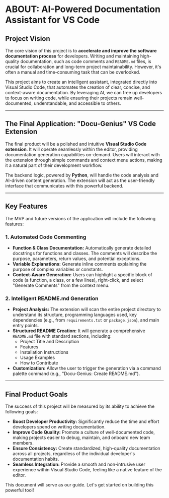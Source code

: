 # ABOUT: AI-Powered Documentation Assistant for VS Code

## Project Vision 

The core vision of this project is to **accelerate and improve the software documentation process** for developers. Writing and maintaining high-quality documentation, such as code comments and `README.md` files, is crucial for collaboration and long-term project maintainability. However, it's often a manual and time-consuming task that can be overlooked.

This project aims to create an intelligent assistant, integrated directly into Visual Studio Code, that automates the creation of clear, concise, and context-aware documentation. By leveraging AI, we can free up developers to focus on writing code, while ensuring their projects remain well-documented, understandable, and accessible to others.

---

## The Final Application: "Docu-Genius" VS Code Extension

The final product will be a polished and intuitive **Visual Studio Code extension**. It will operate seamlessly within the editor, providing documentation generation capabilities on-demand. Users will interact with the extension through simple commands and context menu actions, making it a natural part of their development workflow.

The backend logic, powered by **Python**, will handle the code analysis and AI-driven content generation. The extension will act as the user-friendly interface that communicates with this powerful backend.

---

## Key Features

The MVP and future versions of the application will include the following features:

### 1. Automated Code Commenting
* **Function & Class Documentation:** Automatically generate detailed docstrings for functions and classes. The comments will describe the purpose, parameters, return values, and potential exceptions.
* **Variable Explanations:** Generate inline comments explaining the purpose of complex variables or constants.
* **Context-Aware Generation:** Users can highlight a specific block of code (a function, a class, or a few lines), right-click, and select "Generate Comments" from the context menu.

### 2. Intelligent README.md Generation
* **Project Analysis:** The extension will scan the entire project directory to understand its structure, programming languages used, key dependencies (e.g., from `requirements.txt` or `package.json`), and main entry points.
* **Structured README Creation:** It will generate a comprehensive `README.md` file with standard sections, including:
    * Project Title and Description
    * Features
    * Installation Instructions
    * Usage Examples
    * How to Contribute
* **Customization:** Allow the user to trigger the generation via a command palette command (e.g., "Docu-Genius: Create README.md").

---

## Final Product Goals

The success of this project will be measured by its ability to achieve the following goals:

* **Boost Developer Productivity:** Significantly reduce the time and effort developers spend on writing documentation.
* **Improve Code Quality:** Promote a culture of well-documented code, making projects easier to debug, maintain, and onboard new team members.
* **Ensure Consistency:** Create standardized, high-quality documentation across all projects, regardless of the individual developer's documentation habits.
* **Seamless Integration:** Provide a smooth and non-intrusive user experience within Visual Studio Code, feeling like a native feature of the editor.

This document will serve as our guide. Let's get started on building this powerful tool!
